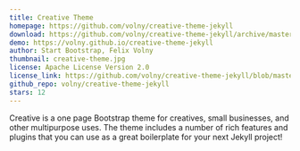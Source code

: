 ```yaml
---
title: Creative Theme
homepage: https://github.com/volny/creative-theme-jekyll
download: https://github.com/volny/creative-theme-jekyll/archive/master.zip
demo: https://volny.github.io/creative-theme-jekyll
author: Start Bootstrap, Felix Volny
thumbnail: creative-theme.jpg
license: Apache License Version 2.0
license_link: https://github.com/volny/creative-theme-jekyll/blob/master/LICENCE
github_repo: volny/creative-theme-jekyll
stars: 12
---
```


Creative is a one page Bootstrap theme for creatives, small businesses,
and other multipurpose uses. The theme includes a number of rich
features and plugins that you can use as a great boilerplate for your
next Jekyll project!

